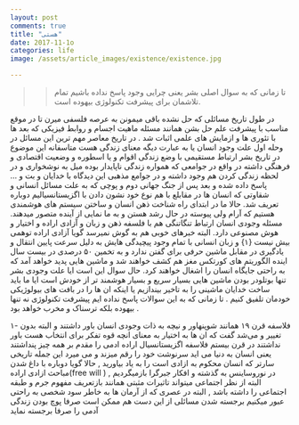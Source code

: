 ```yaml
---
layout: post
comments: true
title: "هستی"
date: 2017-11-1o
categories: life
image: /assets/article_images/existence/existence.jpg

---
```

>>تا زمانی که به سوال اصلی بشر یعنی چرایی وجود پاسخ نداده باشیم تمام تلاشمان برای پیشرفت تکنولوژی بیهوده است. 

در طول تاریخ مسائلی که حل نشده باقی میمونن به عرصه فلسفی میرن تا در موقع مناسب با پیشرفت علم حل بشن همانند  مسئله ماهیت اجسام و روابط فیزیکی که بعد ها با تئوری ها و ازمایش های علمی اثبات شد . در تاریخ معاصر مهم ترین این مسائل در وحله اول علت وجود انسان یا به عبارت دیگه معنای زندگی هست متاسفانه این موضوع در تاریخ بشر ارتباط مستقیمی با وضع زندگی اقوام و یا اسطوره و وضعیت اقتصادی و فرهنگی داشته در واقع در جوامعی که همواره زندگی ناپایدار بوده میل به نوشخواری و در لحظه زندگی کردن هم وجود داشته و در جوامع مذهبی این دیدگاه با خدایان و بت و … پاسخ داده شده و بعد پس از جنگ جهانی دوم و پوچی که به علت مسائل انسانی و شقاوتی که انسان ها در مقابلع با هم نوع خود نشون دادن با اگزیستانسیالیم دوباره تعریف شد.
حالا ما در ابتدای راه شناخت ذهن انسان و ساختن سیستم های هوشمندی هستیم که آرام ولی پیوسته در حال رشد هستن و به ما نمایی از آینده متصور میدهند. 
مسئله وجودی انسان ارتباط تنگاتنگی هم با فلسفه ذهن و زبان و آزادی اراده و اختیار و هوش مصنوعی دارد.
البته خبرهای خوبی هم به گوش نمیرسد گویا آزادی اراده توهمی بیش نیست {۱} و زبان انسانی با تمام وجود پیچیدگی هایش به دلیل سرعت پایین انتقال و یادگیری در مقابل ماشین حرفی برای گفتن ندارد و به تخمین ۵۰ درصدی در بیست سال اینده الگوریتم های کورتکس مغز هم کشف خواهند شد و ماشین هایی پدید خواهد آمد که به راحتی جایگاه انسان را اشغال خواهند کرد. حال سوال این است ایا علت وجودی بشر تنها بوتلودر بودن ماشین هایی بسیار سریع و بسیار هوشمند تر از خودش است ایا ما باید ساخت خدایان ماشینی را به تاخیر بیندازیم یا اینکه ان ها را در بافت های بیولوژيکی خودمان تلفیق کنیم . 
تا زمانی که به این سوالات پاسخ نداده ایم پیشرفت تکنولوژی نه تنها بیهوده بلکه ترسناک و مخرب خواهد بود . 

۱- فلاسفه قرن ۱۹ همانند شوپنهاور و نیچه به ذات وجودی انسان باور داشتند و البته بدون تغییر و می‌شد گفت که ان ها به اختیار به معنای انچه قوه تفکر برای انتخاب هست باور نداشتند در قرن بیستم فلاسفه اگزیستانسیال اراده ادمی را مقدم بر همه چیز پنداشتند یعنی انسان به دنیا می اید سرنوشت خود را رقم میزند و می میرد این جمله تاریخی سارتر که انسان محکوم به ازادی است را به یاد بیاورید ,  حالا گویا دوباره با داغ شدن مباحث ازادی اراده(free will ) در نوروساینس به گذشته و افکار جبرگرا بازمیگردیم , البته از نظر اجتماعی میتواند تاثیرات مثبتی همانند بازتعریف مفهوم جرم و طبقه اجتماعی را داشته باشد , البته در عصری که از آرمان ها به خاطر سود شخصی به راحتی عبور میکنیم برجسته شدن مسائلی از این دست هم ممکن است صرفا پوچ بودن زندگی آدمی را صرفا برجسته نماید 
